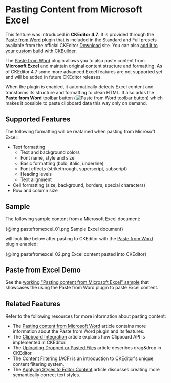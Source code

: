 <!--
Copyright (c) 2003-2017, CKSource - Frederico Knabben. All rights reserved.
For licensing, see LICENSE.md.
-->

# Pasting Content from Microsoft Excel

<p class="requirements">
    This feature was introduced in <strong>CKEditor 4.7</strong>. It is provided through the <a href="http://ckeditor.com/addon/pastefromword">Paste from Word</a> plugin that is included in the Standard and Full presets available from the official CKEditor <a href="http://ckeditor.com/download">Download</a> site. You can also <a href="#!/guide/dev_plugins">add it to your custom build</a> with <a href="http://ckeditor.com/builder">CKBuilder</a>.
</p>

The [Paste from Word](http://ckeditor.com/addon/pastefromword) plugin allows you to also paste content from **Microsoft Excel** and maintain original content structure and formatting. As of CKEditor 4.7 some more advanced Excel features are not supported yet and will be added in future CKEditor releases.

When the plugin is enabled, it automatically detects Excel content and transforms its structure and formatting to clean HTML. It also adds the **Paste from Word** toolbar button (<img src="guides/dev_pastefromword/pastefromword-button.png" alt="Paste from Word toolbar button" style="vertical-align: bottom;">) which makes it possible to paste clipboard data this way only on demand.

## Supported Features

The following formatting will be reatained when pasting from Microsoft Excel:

* Text formatting
    * Text and background colors
    * Font name, style and size
    * Basic formatting (bold, italic, underline)
    * Font effects (strikethrough, superscript, subscript)
    * Heading levels
    * Text alignment
* Cell formatting (size, background, borders, special characters)
* Row and column size

## Sample

The following sample content from a Microsoft Excel document:

{@img pastefromexcel_01.png Sample Excel document}

will look like below after pasting to CKEditor with the [Paste from Word](http://ckeditor.com/addon/pastefromword) plugin enabled:

{@img pastefromexcel_02.png Excel content pasted into CKEditor}

## Paste from Excel Demo

See the [working "Pasting content from Microsoft Excel" sample](../samples/pastefromexcel.html) that showcases the using the Paste from Word plugin to paste Excel content.

## Related Features

Refer to the following resources for more information about pasting content:

* The [Pasting content from Microsoft Word](#!/guide/dev_pastefromword) article contains more information about the Paste from Word plugin and its features.
* The [Clipboard Integration](#!/guide/dev_clipboard) article explains how Clipboard API is implemented in CKEditor.
* The [Uploading Dropped or Pasted Files](#!/guide/dev_file_upload) article describes drag&drop in CKEditor.
* The [Content Filtering (ACF)](#!/guide/dev_acf) is an introduction to CKEditor's unique content filtering system.
* The [Applying Styles to Editor Content](#!/guide/dev_styles) article discusses creating more semantically correct text styles.
